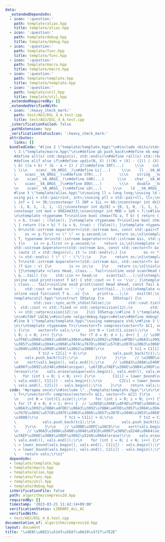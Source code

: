 ```yaml
---
data:
  _extendedDependsOn:
  - icon: ':question:'
    path: template/alias.hpp
    title: template/alias.hpp
  - icon: ':question:'
    path: template/debug.hpp
    title: template/debug.hpp
  - icon: ':question:'
    path: template/func.hpp
    title: template/func.hpp
  - icon: ':question:'
    path: template/macro.hpp
    title: template/macro.hpp
  - icon: ':question:'
    path: template/template.hpp
    title: template/template.hpp
  - icon: ':question:'
    path: template/util.hpp
    title: template/util.hpp
  _extendedRequiredBy: []
  _extendedVerifiedWith:
  - icon: ':heavy_check_mark:'
    path: test/AOJ/DSL_4_A.test.cpp
    title: test/AOJ/DSL_4_A.test.cpp
  _isVerificationFailed: false
  _pathExtension: hpp
  _verificationStatusIcon: ':heavy_check_mark:'
  attributes:
    links: []
  bundledCode: "#line 2 \"template/template.hpp\"\n#include <bits/stdc++.h>\n#line\
    \ 3 \"template/macro.hpp\"\n\n#define pb push_back\n#define eb emplace_back\n\
    #define all(x) std::begin(x), std::end(x)\n#define rall(x) std::rbegin(x), std::rend(x)\n\
    #define elif else if\n#define updiv(N, X) (((N) + (X) - (1)) / (X))\n#define sigma(a,\
    \ b) ((a + b) * (b - a + 1) / 2)\n#define INT(...)     \\\n    int __VA_ARGS__;\
    \ \\\n    scan(__VA_ARGS__)\n#define LL(...)     \\\n    ll __VA_ARGS__; \\\n\
    \    scan(__VA_ARGS__)\n#define STR(...)        \\\n    string __VA_ARGS__; \\\
    \n    scan(__VA_ARGS__)\n#define CHR(...)      \\\n    char __VA_ARGS__; \\\n\
    \    scan(__VA_ARGS__)\n#define DOU(...)        \\\n    double __VA_ARGS__; \\\
    \n    scan(__VA_ARGS__)\n#define LD(...)     \\\n    ld __VA_ARGS__; \\\n    scan(__VA_ARGS__)\n\
    #line 3 \"template/alias.hpp\"\n\nusing ll = long long;\nusing ld = long double;\n\
    using pii = std::pair<int, int>;\nusing pll = std::pair<ll, ll>;\nconstexpr int\
    \ inf = 1 << 30;\nconstexpr ll INF = 1LL << 60;\nconstexpr int dx[8] = {1, 0,\
    \ -1, 0, 1, -1, 1, -1};\nconstexpr int dy[8] = {0, 1, 0, -1, 1, 1, -1, -1};\n\
    constexpr int mod = 998244353;\nconstexpr int MOD = 1e9 + 7;\n#line 3 \"template/func.hpp\"\
    \n\ntemplate <typename T>\ninline bool chmax(T& a, T b) { return ((a < b) ? (a\
    \ = b, true) : (false)); }\ntemplate <typename T>\ninline bool chmin(T& a, T b)\
    \ { return ((a > b) ? (a = b, true) : (false)); }\ntemplate <typename T, typename\
    \ U>\nstd::ostream &operator<<(std::ostream &os, const std::pair<T, U> &p) {\n\
    \    os << p.first << \" \" << p.second;\n    return os;\n}\ntemplate <typename\
    \ T, typename U>\nstd::istream &operator>>(std::istream &is, std::pair<T, U> &p)\
    \ {\n    is >> p.first >> p.second;\n    return is;\n}\ntemplate <typename T>\n\
    std::ostream &operator<<(std::ostream &os, const std::vector<T> &v) {\n    for\
    \ (auto it = std::begin(v); it != std::end(v);) {\n        os << *it << ((++it)\
    \ != std::end(v) ? \" \" : \"\");\n    }\n    return os;\n}\ntemplate <typename\
    \ T>\nstd::istream &operator>>(std::istream &is, std::vector<T> &v) {\n    for\
    \ (T &in : v) {\n        is >> in;\n    }\n    return is;\n}\ninline void scan()\
    \ {}\ntemplate <class Head, class... Tail>\ninline void scan(Head &head, Tail\
    \ &...tail) {\n    std::cin >> head;\n    scan(tail...);\n}\ntemplate <class T>\n\
    inline void print(const T &t) { std::cout << t << '\\n'; }\ntemplate <class Head,\
    \ class... Tail>\ninline void print(const Head &head, const Tail &...tail) {\n\
    \    std::cout << head << ' ';\n    print(tail...);\n}\ntemplate <class... T>\n\
    inline void fin(const T &...a) {\n    print(a...);\n    exit(0);\n}\n#line 3 \"\
    template/util.hpp\"\n\nstruct IOSetup {\n    IOSetup() {\n        std::cin.tie(nullptr);\n\
    \        std::ios::sync_with_stdio(false);\n        std::cout.tie(0);\n      \
    \  std::cout << std::fixed << std::setprecision(12);\n        std::cerr << std::fixed\
    \ << std::setprecision(12);\n    }\n} IOSetup;\n#line 3 \"template/debug.hpp\"\
    \n\n#ifdef LOCAL\n#include <algo/debug.hpp>\n#else\n#define debug(...)\n#endif\n\
    #line 8 \"template/template.hpp\"\nusing namespace std;\n#line 3 \"algorithm/compress2d.hpp\"\
    \n\r\ntemplate <typename T>\r\nvector<T> compress(vector<T> &C1, vector<T> &C2)\
    \ {\r\n    vector<T> vals;\r\n    int N = (int)C1.size();\r\n    for (int i =\
    \ 0; i < N; i++) {\r\n        for (T d = 0; d < 1; d++) {  // \u305D\u306E\u4F4D\
    \u7F6E\u3068\u3001\u4E00\u3064\u96A3\u3092\u78BA\u4FDD(\u96A3\u3092\u78BA\u4FDD\
    \u3057\u306A\u3044\u3068\u7A7A\u767D\u304C\u57CB\u307E\u3063\u3066\u3057\u307E\
    \u3046\u3053\u3068\u304C\u3042\u308B)\r\n            T tc1 = C1[i] + d;\r\n  \
    \          T tc2 = C2[i] + d;\r\n            vals.push_back(tc1);\r\n        \
    \    vals.push_back(tc2);\r\n        }\r\n    }\r\n    // \u30BD\u30FC\u30C8\r\
    \n    sort(vals.begin(), vals.end());\r\n    // \u96A3\u308A\u5408\u3046\u91CD\
    \u8907\u3092\u524A\u9664(unique), \u672B\u7AEF\u306E\u30B4\u30DF\u3092\u524A\u9664\
    (erase)\r\n    vals.erase(unique(vals.begin(), vals.end()), vals.end());\r\n \
    \   for (int i = 0; i < N; i++) {\r\n        C1[i] = lower_bound(vals.begin(),\
    \ vals.end(), C1[i]) - vals.begin();\r\n        C2[i] = lower_bound(vals.begin(),\
    \ vals.end(), C2[i]) - vals.begin();\r\n    }\r\n    return vals;\r\n}\n"
  code: "#pragma once\r\n#include \"../template/template.hpp\"\r\n\r\ntemplate <typename\
    \ T>\r\nvector<T> compress(vector<T> &C1, vector<T> &C2) {\r\n    vector<T> vals;\r\
    \n    int N = (int)C1.size();\r\n    for (int i = 0; i < N; i++) {\r\n       \
    \ for (T d = 0; d < 1; d++) {  // \u305D\u306E\u4F4D\u7F6E\u3068\u3001\u4E00\u3064\
    \u96A3\u3092\u78BA\u4FDD(\u96A3\u3092\u78BA\u4FDD\u3057\u306A\u3044\u3068\u7A7A\
    \u767D\u304C\u57CB\u307E\u3063\u3066\u3057\u307E\u3046\u3053\u3068\u304C\u3042\
    \u308B)\r\n            T tc1 = C1[i] + d;\r\n            T tc2 = C2[i] + d;\r\n\
    \            vals.push_back(tc1);\r\n            vals.push_back(tc2);\r\n    \
    \    }\r\n    }\r\n    // \u30BD\u30FC\u30C8\r\n    sort(vals.begin(), vals.end());\r\
    \n    // \u96A3\u308A\u5408\u3046\u91CD\u8907\u3092\u524A\u9664(unique), \u672B\
    \u7AEF\u306E\u30B4\u30DF\u3092\u524A\u9664(erase)\r\n    vals.erase(unique(vals.begin(),\
    \ vals.end()), vals.end());\r\n    for (int i = 0; i < N; i++) {\r\n        C1[i]\
    \ = lower_bound(vals.begin(), vals.end(), C1[i]) - vals.begin();\r\n        C2[i]\
    \ = lower_bound(vals.begin(), vals.end(), C2[i]) - vals.begin();\r\n    }\r\n\
    \    return vals;\r\n}"
  dependsOn:
  - template/template.hpp
  - template/macro.hpp
  - template/alias.hpp
  - template/func.hpp
  - template/util.hpp
  - template/debug.hpp
  isVerificationFile: false
  path: algorithm/compress2d.hpp
  requiredBy: []
  timestamp: '2023-03-21 11:42:14+09:00'
  verificationStatus: LIBRARY_ALL_AC
  verifiedWith:
  - test/AOJ/DSL_4_A.test.cpp
documentation_of: algorithm/compress2d.hpp
layout: document
title: "\u4E8C\u6B21\u5143\u5EA7\u6A19\u5727\u7E2E"
---
```

